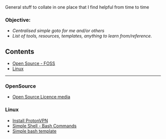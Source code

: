 General stuff to collate in one place that I find helpful from time to time

### Objective:
* *Centralised simple goto for me and/or others*
* *List of tools, resources, templates, anything to learn from/reference.*

## Contents
  * [Open Source - FOSS](#OpenSource-FOSS)
  * [Linux](#Linux)
  








--------------

### <a name="OpenSource-FOSS"></a>OpenSource

* [Open Source Licence media](https://github.com/McH813/general001/blob/master/opensource-foss-alternatives/media.md)



### <a name="Linux"></a>Linux

  * [Install ProtonVPN](https://github.com/McH813/general001/blob/master/linux/protonvpn.md)
  * [Simple Shell - Bash Commands](https://github.com/McH813/general001/blob/master/linux/general-commands.md)
  * [Simple bash template](https://github.com/McH813/linux-general001/blob/master/template-bash.sh)
  
